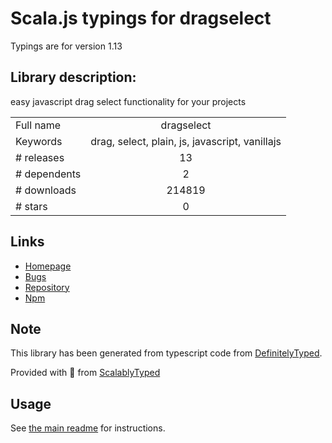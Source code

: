 
# Scala.js typings for dragselect

Typings are for version 1.13

## Library description:
easy javascript drag select functionality for your projects

|                    |                 |
| ------------------ | :-------------: |
| Full name          | dragselect |
| Keywords           | drag, select, plain, js, javascript, vanillajs |
| # releases         | 13 |
| # dependents       | 2 |
| # downloads        | 214819 |
| # stars            | 0 |

## Links
- [Homepage](https://ThibaultJanBeyer.com/)
- [Bugs](https://github.com/ThibaultJanBeyer/DragSelect/issues)
- [Repository](https://github.com/ThibaultJanBeyer/DragSelect)
- [Npm](https://www.npmjs.com/package/dragselect)
    


## Note
This library has been generated from typescript code from [DefinitelyTyped](https://definitelytyped.org).

Provided with :purple_heart: from [ScalablyTyped](https://github.com/oyvindberg/ScalablyTyped)

## Usage
See [the main readme](../../readme.md) for instructions.


